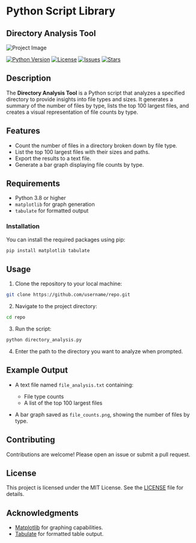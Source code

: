 # Python Script Library

## Directory Analysis Tool

![Project Image](https://i.ibb.co/PzzL92Yx/dir-base.jpg) <!-- Replace with your image path -->

[![Python Version](https://img.shields.io/badge/python-3.8%2B-blue.svg)](https://www.python.org/)
[![License](https://img.shields.io/badge/license-MIT-brightgreen.svg)](LICENSE)
[![Issues](https://img.shields.io/github/issues/username/repo.svg)](issues)
[![Stars](https://img.shields.io/github/stars/username/repo.svg)](stargazers)

## Description

The **Directory Analysis Tool** is a Python script that analyzes a specified directory to provide insights into file types and sizes. It generates a summary of the number of files by type, lists the top 100 largest files, and creates a visual representation of file counts by type.

## Features

- Count the number of files in a directory broken down by file type.
- List the top 100 largest files with their sizes and paths.
- Export the results to a text file.
- Generate a bar graph displaying file counts by type.

## Requirements

- Python 3.8 or higher
- `matplotlib` for graph generation
- `tabulate` for formatted output

### Installation

You can install the required packages using pip:

```bash
pip install matplotlib tabulate
```

## Usage

1. Clone the repository to your local machine:

```bash
git clone https://github.com/username/repo.git
```

2. Navigate to the project directory:

```bash
cd repo
```

3. Run the script:

```bash
python directory_analysis.py
```

4. Enter the path to the directory you want to analyze when prompted.

## Example Output

- A text file named `file_analysis.txt` containing:
  - File type counts
  - A list of the top 100 largest files

- A bar graph saved as `file_counts.png`, showing the number of files by type.

## Contributing

Contributions are welcome! Please open an issue or submit a pull request.

## License

This project is licensed under the MIT License. See the [LICENSE](LICENSE) file for details.

## Acknowledgments

- [Matplotlib](https://matplotlib.org/) for graphing capabilities.
- [Tabulate](https://pypi.org/project/tabulate/) for formatted table output.
